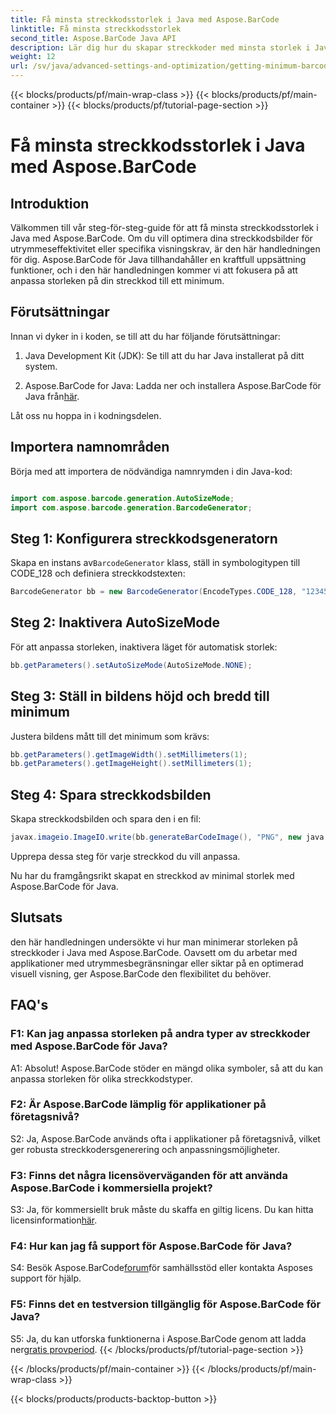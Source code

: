 ```yaml
---
title: Få minsta streckkodsstorlek i Java med Aspose.BarCode
linktitle: Få minsta streckkodsstorlek
second_title: Aspose.BarCode Java API
description: Lär dig hur du skapar streckkoder med minsta storlek i Java med Aspose.BarCode. Följ vår steg-för-steg-guide för effektiv och utrymmesoptimerad streckkodsgenerering.
weight: 12
url: /sv/java/advanced-settings-and-optimization/getting-minimum-barcode-size/
---
```


{{< blocks/products/pf/main-wrap-class >}}
{{< blocks/products/pf/main-container >}}
{{< blocks/products/pf/tutorial-page-section >}}

# Få minsta streckkodsstorlek i Java med Aspose.BarCode

## Introduktion

Välkommen till vår steg-för-steg-guide för att få minsta streckkodsstorlek i Java med Aspose.BarCode. Om du vill optimera dina streckkodsbilder för utrymmeseffektivitet eller specifika visningskrav, är den här handledningen för dig. Aspose.BarCode för Java tillhandahåller en kraftfull uppsättning funktioner, och i den här handledningen kommer vi att fokusera på att anpassa storleken på din streckkod till ett minimum.

## Förutsättningar

Innan vi dyker in i koden, se till att du har följande förutsättningar:

1. Java Development Kit (JDK): Se till att du har Java installerat på ditt system.

2.  Aspose.BarCode for Java: Ladda ner och installera Aspose.BarCode för Java från[här](https://releases.aspose.com/barcode/java/).

Låt oss nu hoppa in i kodningsdelen.

## Importera namnområden

Börja med att importera de nödvändiga namnrymden i din Java-kod:

```java

import com.aspose.barcode.generation.AutoSizeMode;
import com.aspose.barcode.generation.BarcodeGenerator;
```

## Steg 1: Konfigurera streckkodsgeneratorn

 Skapa en instans av`BarcodeGenerator` klass, ställ in symbologitypen till CODE_128 och definiera streckkodstexten:

```java
BarcodeGenerator bb = new BarcodeGenerator(EncodeTypes.CODE_128, "1234567");
```

## Steg 2: Inaktivera AutoSizeMode

För att anpassa storleken, inaktivera läget för automatisk storlek:

```java
bb.getParameters().setAutoSizeMode(AutoSizeMode.NONE);
```

## Steg 3: Ställ in bildens höjd och bredd till minimum

Justera bildens mått till det minimum som krävs:

```java
bb.getParameters().getImageWidth().setMillimeters(1);
bb.getParameters().getImageHeight().setMillimeters(1);
```

## Steg 4: Spara streckkodsbilden

Skapa streckkodsbilden och spara den i en fil:

```java
javax.imageio.ImageIO.write(bb.generateBarCodeImage(), "PNG", new java.io.File(dataDir + "minimumresult.png"));
```

Upprepa dessa steg för varje streckkod du vill anpassa.

Nu har du framgångsrikt skapat en streckkod av minimal storlek med Aspose.BarCode för Java.

## Slutsats

den här handledningen undersökte vi hur man minimerar storleken på streckkoder i Java med Aspose.BarCode. Oavsett om du arbetar med applikationer med utrymmesbegränsningar eller siktar på en optimerad visuell visning, ger Aspose.BarCode den flexibilitet du behöver.

## FAQ's

### F1: Kan jag anpassa storleken på andra typer av streckkoder med Aspose.BarCode för Java?

A1: Absolut! Aspose.BarCode stöder en mängd olika symboler, så att du kan anpassa storleken för olika streckkodstyper.

### F2: Är Aspose.BarCode lämplig för applikationer på företagsnivå?

S2: Ja, Aspose.BarCode används ofta i applikationer på företagsnivå, vilket ger robusta streckkodersgenerering och anpassningsmöjligheter.

### F3: Finns det några licensöverväganden för att använda Aspose.BarCode i kommersiella projekt?

 S3: Ja, för kommersiellt bruk måste du skaffa en giltig licens. Du kan hitta licensinformation[här](https://purchase.aspose.com/buy).

### F4: Hur kan jag få support för Aspose.BarCode för Java?

 S4: Besök Aspose.BarCode[forum](https://forum.aspose.com/c/barcode/13)för samhällsstöd eller kontakta Asposes support för hjälp.

### F5: Finns det en testversion tillgänglig för Aspose.BarCode för Java?

 S5: Ja, du kan utforska funktionerna i Aspose.BarCode genom att ladda ner[gratis provperiod](https://releases.aspose.com/).
{{< /blocks/products/pf/tutorial-page-section >}}

{{< /blocks/products/pf/main-container >}}
{{< /blocks/products/pf/main-wrap-class >}}

{{< blocks/products/products-backtop-button >}}
